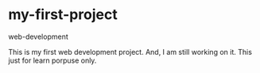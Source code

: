 # my-first-project
web-development

This is my first web development project. 
And, I am still working on it.
This just for learn porpuse only.
